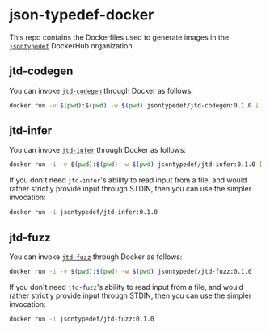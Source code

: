 # json-typedef-docker

This repo contains the Dockerfiles used to generate images in the
[`jsontypedef`](https://hub.docker.com/u/jsontypedef) DockerHub organization.

## jtd-codegen

You can invoke
[`jtd-codegen`](https://github.com/jsontypedef/json-typedef-codegen) through
Docker as follows:

```bash
docker run -v $(pwd):$(pwd) -w $(pwd) jsontypedef/jtd-codegen:0.1.0 [...]
```

## jtd-infer

You can invoke
[`jtd-infer`](https://github.com/jsontypedef/json-typedef-infer) through
Docker as follows:

```bash
docker run -i -v $(pwd):$(pwd) -w $(pwd) jsontypedef/jtd-infer:0.1.0 [...]
```

If you don't need `jtd-infer`'s ability to read input from a file, and would
rather strictly provide input through STDIN, then you can use the simpler
invocation:

```bash
docker run -i jsontypedef/jtd-infer:0.1.0
```

## jtd-fuzz

You can invoke
[`jtd-fuzz`](https://github.com/jsontypedef/json-typedef-fuzz) through
Docker as follows:

```bash
docker run -i -v $(pwd):$(pwd) -w $(pwd) jsontypedef/jtd-fuzz:0.1.0
```

If you don't need `jtd-fuzz`'s ability to read input from a file, and would
rather strictly provide input through STDIN, then you can use the simpler
invocation:

```bash
docker run -i jsontypedef/jtd-fuzz:0.1.0
```
